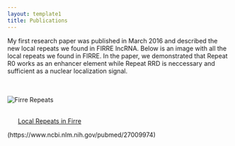 ```yaml
---
layout: template1
title: Publications
---
```


<div class="jumbotron">
<p>My first research paper was published in March 2016 and described the new local repeats we found in FIRRE lncRNA. Below is an image with all the local repeats we found in FIRRE. In the paper, we demonstrated that Repeat R0 works as an enhancer element while Repeat RRD is neccessary and sufficient as a nuclear localization signal.</p>
<br></br>
<img src="https://github.com/cshukla/cshukla.github.io/assets/img/firreRepeats.jpg" alt="Firre Repeats">
<br></br>
<ul><a href="https://www.ncbi.nlm.nih.gov/pubmed/27009974">Local Repeats in Firre</a></ul>(https://www.ncbi.nlm.nih.gov/pubmed/27009974)
</div>
